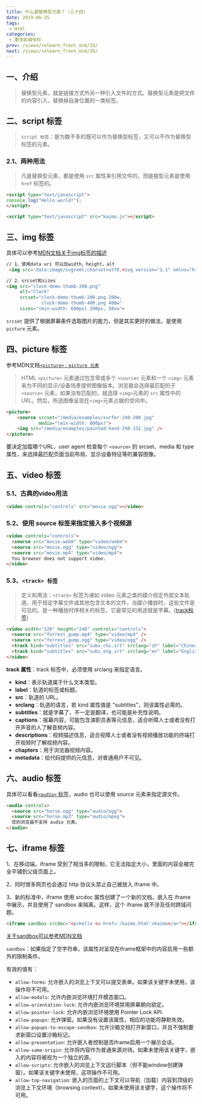 ```yaml
---
title: 什么是替换型元素？（三十四）
date: 2019-06-25
tags:
 - Html
categories:
 - 重学前端专栏
prev: /views/relearn_front_end/33/
next: /views/relearn_front_end/35/
---
```


## 一、介绍

> 替换型元素，就是链接方式外另一种引入文件的方式。替换型元素是把文件的内容引入，替换掉自身位置的一类标签。

## 二、script 标签

> `script 标签`：是为数不多的既可以作为替换型标签，又可以不作为替换型标签的元素。

### 2.1、两种用法

> 凡是替换型元素，都是使用 `src` 属性来引用文件的，而链接型元素是使用 `href` 标签的。

```html
<script type="text/javascript">
console.log("Hello world!");
</script>

<script type="text/javascript" src="kaimo.js"></script>
```

## 三、img 标签

具体可以参考[MDN文档关于img标签的描述](https://developer.mozilla.org/zh-CN/docs/Web/HTML/Element/img)

```html
// 1、使用data uri 可以加width，height，alt
 <img src='data:image/svg+xml;charset=utf8,<svg version="1.1" xmlns="http://www.w3.org/2000/svg"><rect width="300" height="100" style="fill:rgb(0,0,255);stroke-width:1;stroke:rgb(0,0,0)"/></svg>'/>

// 2、srcset和sizes
<img src="clock-demo-thumb-200.png"
     alt="Clock"
     srcset="clock-demo-thumb-200.png 200w,
             clock-demo-thumb-400.png 400w"
     sizes="(min-width: 600px) 200px, 50vw">
```

`srcset` 提供了根据屏幕条件选取图片的能力，但是其实更好的做法，是使用 `picture` 元素。

## 四、picture 标签

参考MDN文档[`<picture>：picture 元素`](https://developer.mozilla.org/zh-CN/docs/Web/HTML/Element/picture)

> HTML `<picture>` 元素通过包含零或多个 `<source>` 元素和一个 `<img>` 元素来为不同的显示/设备场景提供图像版本。浏览器会选择最匹配的子 `<source>` 元素，如果没有匹配的，就选择 `<img>`元素的 `src` 属性中的URL。然后，所选图像呈现在`<img>`元素占据的空间中。

```html
<picture>
    <source srcset="/media/examples/surfer-240-200.jpg"
            media="(min-width: 800px)">
    <img src="/media/examples/painted-hand-298-332.jpg" />
</picture>
```

要决定加载哪个URL，user agent 检查每个 `<source>` 的 srcset、media 和 type 属性，来选择最匹配页面当前布局、显示设备特征等的兼容图像。

## 五、video 标签

### 5.1、古典的video用法

```html
<video controls="controls" src="movie.ogg"></video>
```

### 5.2、使用 source 标签来指定接入多个视频源

```html
<video controls="controls">
  <source src="movie.webm" type="video/webm">
  <source src="movie.ogg" type="video/ogg">
  <source src="movie.mp4" type="video/mp4">
  You browser does not support video.
</video>
```

### 5.3、`<track> 标签`

> 定义和用法：`<track>` 标签为诸如 video 元素之类的媒介规定外部文本轨道。用于规定字幕文件或其他包含文本的文件，当媒介播放时，这些文件是可见的。是一种播放时序相关的标签，它最常见的用途就是字幕。([track标签](http://www.w3school.com.cn/tags/tag_track.asp))

```html
<video width="320" height="240" controls="controls">
  <source src="forrest_gump.mp4" type="video/mp4" />
  <source src="forrest_gump.ogg" type="video/ogg" />
  <track kind="subtitles" src="subs_chi.srt" srclang="zh" label="Chinese">
  <track kind="subtitles" src="subs_eng.srt" srclang="en" label="English">
</video>
```

**track 属性**：track 标签中，必须使用 srclang 来指定语言。

- **kind**：表示轨道属于什么文本类型。
- **label**：轨道的标签或标题。
- **src**：轨道的 URL。
- **srclang**：轨道的语言，若 kind 属性值是 "subtitles"，则该属性必需的。
- **subtitles**：就是字幕了，不一定是翻译，也可能是补充性说明。
- **captions**：报幕内容，可能包含演职员表等元信息，适合听障人士或者没有打开声音的人了解音频内容。
- **descriptions**：视频描述信息，适合视障人士或者没有视频播放功能的终端打开视频时了解视频内容。
- **chapters**：用于浏览器视频内容。
- **metadata**：给代码提供的元信息，对普通用户不可见。

## 六、audio 标签

具体可以看看[`<audio>` 标签](https://www.runoob.com/tags/tag-audio.html)，audio 也可以使用 source 元素来指定源文件。

```html
<audio controls>
  <source src="horse.ogg" type="audio/ogg">
  <source src="horse.mp3" type="audio/mpeg">
  您的浏览器不支持 audio 元素。
</audio>
```

## 七、iframe 标签

1、在移动端，iframe 受到了相当多的限制，它无法指定大小，里面的内容会被完全平铺到父级页面上。

2、同时很多网页也会通过 http 协议头禁止自己被放入 iframe 中。

3、新的标准中，iframe 使用 srcdoc 属性创建了一个新的文档，嵌入在 iframe 中展示，并且使用了 sandbox 来隔离。这样，这个 iframe 就不涉及任何跨域问题。

```html
<iframe sandbox srcdoc="<p>hello <a href='/kaimo.html'>kaimo</a>"></iframe>
```

[关于sandbox可以参考MDN文档](https://developer.mozilla.org/zh-CN/docs/Web/HTML/Element/iframe)

`sandbox`：如果指定了空字符串，该属性对呈现在iframe框架中的内容启用一些额外的限制条件。

有效的值有：

- `allow-forms`: 允许嵌入的浏览上下文可以提交表单。如果该关键字未使用，该操作将不可用。
- `allow-modals`: 允许内嵌浏览环境打开模态窗口。
- `allow-orientation-lock`: 允许内嵌浏览环境禁用屏幕朝向锁定。
- `allow-pointer-lock`: 允许内嵌浏览环境使用 Pointer Lock API.
- `allow-popups`: 允许弹窗。如果没有设置该属性，相应的功能将静默失效。
- `allow-popups-to-escape-sandbox`: 允许沙箱文档打开新窗口，并且不强制要求新窗口设置沙箱标记。
- `allow-presentation`: 允许嵌入者控制是否iframe启用一个展示会话。
- `allow-same-origin`: 允许将内容作为普通来源对待。如果未使用该关键字，嵌入的内容将被视为一个独立的源。
- `allow-scripts`: 允许嵌入的浏览上下文运行脚本（但不能window创建弹窗）。如果该关键字未使用，这项操作不可用。
- `allow-top-navigation`: 嵌入的页面的上下文可以导航（加载）内容到顶级的浏览上下文环境（browsing context）。如果未使用该关键字，这个操作将不可用。
